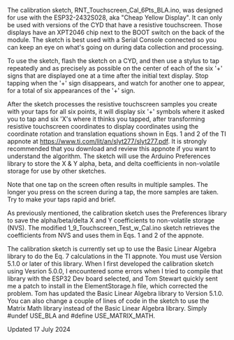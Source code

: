 The calibration sketch, RNT_Touchscreen_Cal_6Pts_BLA.ino, was designed for use with the ESP32-2432S028, aka "Cheap Yellow Display".  It can only be used with versions of the CYD that have a resistive touchscreen.  Those displays have an XPT2046 chip next to the BOOT switch on the back of the module.  The sketch is best used with a Serial Console connected so you can keep an eye on what's going on during data collection and processing.

To use the sketch, flash the sketch on a CYD, and then use a stylus to tap repeatedly and as precisely as possible on the center of each of the six '+' signs that are displayed one at a time after the initial text display.  Stop tapping when the '+' sign disappears, and watch for another one to appear, for a total of six appearances of the '+' sign.

After the sketch processes the resistive touchscreen samples you create with your taps for all six points, it will display six '+' symbols where it asked you to tap and six 'X's where it thinks you tapped, after transforming resistive touchscreen coordinates to display coordinates using the coordinate rotation and translation equations shown in Eqs. 1 and 2 of the TI appnote at https://www.ti.com/lit/an/slyt277/slyt277.pdf.  It is strongly recommended that you download and review this appnote if you want to understand the algorithm.  The sketch will use the Arduino Preferences library to store the X & Y alpha, beta, and delta coefficients in non-volatile storage for use by other sketches.

Note that one tap on the screen often results in multiple samples.  The longer you press on the screen during a tap, the more samples are taken.  Try to make your taps rapid and brief.

As previously mentioned, the calibration sketch uses the Preferences library to save the alpha/beta/delta X and Y coefficients to non-volatile storage (NVS).  The modified 1_9_Touchscreen_Test_w_Cal.ino sketch retrieves the coefficients from NVS and uses them in Eqs. 1 and 2 of the appnote.

The calibration sketch is currently set up to use the Basic Linear Algebra library to do the Eq. 7 calculations in the TI appnote.  You must use Version 5.1.0 or later of this library.  When I first developed the calibration sketch using Vesrion 5.0.0, I encountered some errors when I tried to compile that library with the ESP32 Dev board selected, and Tom Stewart quickly sent me a patch to install in the ElementStorage.h file, which corrected the problem.  Tom has updated the Basic Linear Algebra library to Version 5.1.0. You can also change a couple of lines of code in the sketch to use the Matrix Math library instead of the Basic Linear Algebra library.  Simply #undef USE_BLA and #define USE_MATRIX_MATH.

Updated 17 July 2024
